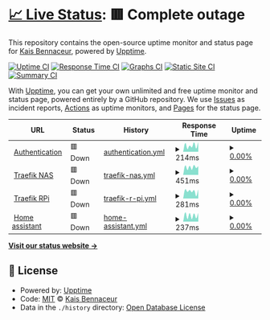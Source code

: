 # [📈 Live Status](https://status.kaisbn.fr): <!--live status--> **🟥 Complete outage**

This repository contains the open-source uptime monitor and status page for [Kais Bennaceur](not-me.com), powered by [Upptime](https://github.com/upptime/upptime).

[![Uptime CI](https://github.com/Kaisbn/upptime/workflows/Uptime%20CI/badge.svg)](https://github.com/Kaisbn/upptime/actions?query=workflow%3A%22Uptime+CI%22)
[![Response Time CI](https://github.com/Kaisbn/upptime/workflows/Response%20Time%20CI/badge.svg)](https://github.com/Kaisbn/upptime/actions?query=workflow%3A%22Response+Time+CI%22)
[![Graphs CI](https://github.com/Kaisbn/upptime/workflows/Graphs%20CI/badge.svg)](https://github.com/Kaisbn/upptime/actions?query=workflow%3A%22Graphs+CI%22)
[![Static Site CI](https://github.com/Kaisbn/upptime/workflows/Static%20Site%20CI/badge.svg)](https://github.com/Kaisbn/upptime/actions?query=workflow%3A%22Static+Site+CI%22)
[![Summary CI](https://github.com/Kaisbn/upptime/workflows/Summary%20CI/badge.svg)](https://github.com/Kaisbn/upptime/actions?query=workflow%3A%22Summary+CI%22)

With [Upptime](https://upptime.js.org), you can get your own unlimited and free uptime monitor and status page, powered entirely by a GitHub repository. We use [Issues](https://github.com/Kaisbn/upptime/issues) as incident reports, [Actions](https://github.com/Kaisbn/upptime/actions) as uptime monitors, and [Pages](https://status.kaisbn.fr) for the status page.

<!--start: status pages-->
<!-- This summary is generated by Upptime (https://github.com/upptime/upptime) -->
<!-- Do not edit this manually, your changes will be overwritten -->
<!-- prettier-ignore -->
| URL | Status | History | Response Time | Uptime |
| --- | ------ | ------- | ------------- | ------ |
| <img alt="" src="https://icons.duckduckgo.com/ip3/auth.kaisbn.fr.ico" height="13"> [Authentication](https://auth.kaisbn.fr) | 🟥 Down | [authentication.yml](https://github.com/Kaisbn/upptime/commits/HEAD/history/authentication.yml) | <details><summary><img alt="Response time graph" src="./graphs/authentication/response-time-week.png" height="20"> 214ms</summary><br><a href="https://status.kaisbn.fr/history/authentication"><img alt="Response time 282" src="https://img.shields.io/endpoint?url=https%3A%2F%2Fraw.githubusercontent.com%2FKaisbn%2Fupptime%2FHEAD%2Fapi%2Fauthentication%2Fresponse-time.json"></a><br><a href="https://status.kaisbn.fr/history/authentication"><img alt="24-hour response time 329" src="https://img.shields.io/endpoint?url=https%3A%2F%2Fraw.githubusercontent.com%2FKaisbn%2Fupptime%2FHEAD%2Fapi%2Fauthentication%2Fresponse-time-day.json"></a><br><a href="https://status.kaisbn.fr/history/authentication"><img alt="7-day response time 214" src="https://img.shields.io/endpoint?url=https%3A%2F%2Fraw.githubusercontent.com%2FKaisbn%2Fupptime%2FHEAD%2Fapi%2Fauthentication%2Fresponse-time-week.json"></a><br><a href="https://status.kaisbn.fr/history/authentication"><img alt="30-day response time 221" src="https://img.shields.io/endpoint?url=https%3A%2F%2Fraw.githubusercontent.com%2FKaisbn%2Fupptime%2FHEAD%2Fapi%2Fauthentication%2Fresponse-time-month.json"></a><br><a href="https://status.kaisbn.fr/history/authentication"><img alt="1-year response time 282" src="https://img.shields.io/endpoint?url=https%3A%2F%2Fraw.githubusercontent.com%2FKaisbn%2Fupptime%2FHEAD%2Fapi%2Fauthentication%2Fresponse-time-year.json"></a></details> | <details><summary><a href="https://status.kaisbn.fr/history/authentication">0.00%</a></summary><a href="https://status.kaisbn.fr/history/authentication"><img alt="All-time uptime 0.00%" src="https://img.shields.io/endpoint?url=https%3A%2F%2Fraw.githubusercontent.com%2FKaisbn%2Fupptime%2FHEAD%2Fapi%2Fauthentication%2Fuptime.json"></a><br><a href="https://status.kaisbn.fr/history/authentication"><img alt="24-hour uptime 0.00%" src="https://img.shields.io/endpoint?url=https%3A%2F%2Fraw.githubusercontent.com%2FKaisbn%2Fupptime%2FHEAD%2Fapi%2Fauthentication%2Fuptime-day.json"></a><br><a href="https://status.kaisbn.fr/history/authentication"><img alt="7-day uptime 0.00%" src="https://img.shields.io/endpoint?url=https%3A%2F%2Fraw.githubusercontent.com%2FKaisbn%2Fupptime%2FHEAD%2Fapi%2Fauthentication%2Fuptime-week.json"></a><br><a href="https://status.kaisbn.fr/history/authentication"><img alt="30-day uptime 7.96%" src="https://img.shields.io/endpoint?url=https%3A%2F%2Fraw.githubusercontent.com%2FKaisbn%2Fupptime%2FHEAD%2Fapi%2Fauthentication%2Fuptime-month.json"></a><br><a href="https://status.kaisbn.fr/history/authentication"><img alt="1-year uptime 0.00%" src="https://img.shields.io/endpoint?url=https%3A%2F%2Fraw.githubusercontent.com%2FKaisbn%2Fupptime%2FHEAD%2Fapi%2Fauthentication%2Fuptime-year.json"></a></details>
| <img alt="" src="https://icons.duckduckgo.com/ip3/nas.kaisbn.fr.ico" height="13"> [Traefik NAS](https://nas.kaisbn.fr) | 🟥 Down | [traefik-nas.yml](https://github.com/Kaisbn/upptime/commits/HEAD/history/traefik-nas.yml) | <details><summary><img alt="Response time graph" src="./graphs/traefik-nas/response-time-week.png" height="20"> 451ms</summary><br><a href="https://status.kaisbn.fr/history/traefik-nas"><img alt="Response time 435" src="https://img.shields.io/endpoint?url=https%3A%2F%2Fraw.githubusercontent.com%2FKaisbn%2Fupptime%2FHEAD%2Fapi%2Ftraefik-nas%2Fresponse-time.json"></a><br><a href="https://status.kaisbn.fr/history/traefik-nas"><img alt="24-hour response time 509" src="https://img.shields.io/endpoint?url=https%3A%2F%2Fraw.githubusercontent.com%2FKaisbn%2Fupptime%2FHEAD%2Fapi%2Ftraefik-nas%2Fresponse-time-day.json"></a><br><a href="https://status.kaisbn.fr/history/traefik-nas"><img alt="7-day response time 451" src="https://img.shields.io/endpoint?url=https%3A%2F%2Fraw.githubusercontent.com%2FKaisbn%2Fupptime%2FHEAD%2Fapi%2Ftraefik-nas%2Fresponse-time-week.json"></a><br><a href="https://status.kaisbn.fr/history/traefik-nas"><img alt="30-day response time 446" src="https://img.shields.io/endpoint?url=https%3A%2F%2Fraw.githubusercontent.com%2FKaisbn%2Fupptime%2FHEAD%2Fapi%2Ftraefik-nas%2Fresponse-time-month.json"></a><br><a href="https://status.kaisbn.fr/history/traefik-nas"><img alt="1-year response time 435" src="https://img.shields.io/endpoint?url=https%3A%2F%2Fraw.githubusercontent.com%2FKaisbn%2Fupptime%2FHEAD%2Fapi%2Ftraefik-nas%2Fresponse-time-year.json"></a></details> | <details><summary><a href="https://status.kaisbn.fr/history/traefik-nas">0.00%</a></summary><a href="https://status.kaisbn.fr/history/traefik-nas"><img alt="All-time uptime 2.46%" src="https://img.shields.io/endpoint?url=https%3A%2F%2Fraw.githubusercontent.com%2FKaisbn%2Fupptime%2FHEAD%2Fapi%2Ftraefik-nas%2Fuptime.json"></a><br><a href="https://status.kaisbn.fr/history/traefik-nas"><img alt="24-hour uptime 0.00%" src="https://img.shields.io/endpoint?url=https%3A%2F%2Fraw.githubusercontent.com%2FKaisbn%2Fupptime%2FHEAD%2Fapi%2Ftraefik-nas%2Fuptime-day.json"></a><br><a href="https://status.kaisbn.fr/history/traefik-nas"><img alt="7-day uptime 0.00%" src="https://img.shields.io/endpoint?url=https%3A%2F%2Fraw.githubusercontent.com%2FKaisbn%2Fupptime%2FHEAD%2Fapi%2Ftraefik-nas%2Fuptime-week.json"></a><br><a href="https://status.kaisbn.fr/history/traefik-nas"><img alt="30-day uptime 7.96%" src="https://img.shields.io/endpoint?url=https%3A%2F%2Fraw.githubusercontent.com%2FKaisbn%2Fupptime%2FHEAD%2Fapi%2Ftraefik-nas%2Fuptime-month.json"></a><br><a href="https://status.kaisbn.fr/history/traefik-nas"><img alt="1-year uptime 2.46%" src="https://img.shields.io/endpoint?url=https%3A%2F%2Fraw.githubusercontent.com%2FKaisbn%2Fupptime%2FHEAD%2Fapi%2Ftraefik-nas%2Fuptime-year.json"></a></details>
| <img alt="" src="https://icons.duckduckgo.com/ip3/rpi.kaisbn.fr.ico" height="13"> [Traefik RPi](https://rpi.kaisbn.fr) | 🟥 Down | [traefik-r-pi.yml](https://github.com/Kaisbn/upptime/commits/HEAD/history/traefik-r-pi.yml) | <details><summary><img alt="Response time graph" src="./graphs/traefik-r-pi/response-time-week.png" height="20"> 281ms</summary><br><a href="https://status.kaisbn.fr/history/traefik-r-pi"><img alt="Response time 341" src="https://img.shields.io/endpoint?url=https%3A%2F%2Fraw.githubusercontent.com%2FKaisbn%2Fupptime%2FHEAD%2Fapi%2Ftraefik-r-pi%2Fresponse-time.json"></a><br><a href="https://status.kaisbn.fr/history/traefik-r-pi"><img alt="24-hour response time 352" src="https://img.shields.io/endpoint?url=https%3A%2F%2Fraw.githubusercontent.com%2FKaisbn%2Fupptime%2FHEAD%2Fapi%2Ftraefik-r-pi%2Fresponse-time-day.json"></a><br><a href="https://status.kaisbn.fr/history/traefik-r-pi"><img alt="7-day response time 281" src="https://img.shields.io/endpoint?url=https%3A%2F%2Fraw.githubusercontent.com%2FKaisbn%2Fupptime%2FHEAD%2Fapi%2Ftraefik-r-pi%2Fresponse-time-week.json"></a><br><a href="https://status.kaisbn.fr/history/traefik-r-pi"><img alt="30-day response time 273" src="https://img.shields.io/endpoint?url=https%3A%2F%2Fraw.githubusercontent.com%2FKaisbn%2Fupptime%2FHEAD%2Fapi%2Ftraefik-r-pi%2Fresponse-time-month.json"></a><br><a href="https://status.kaisbn.fr/history/traefik-r-pi"><img alt="1-year response time 341" src="https://img.shields.io/endpoint?url=https%3A%2F%2Fraw.githubusercontent.com%2FKaisbn%2Fupptime%2FHEAD%2Fapi%2Ftraefik-r-pi%2Fresponse-time-year.json"></a></details> | <details><summary><a href="https://status.kaisbn.fr/history/traefik-r-pi">0.00%</a></summary><a href="https://status.kaisbn.fr/history/traefik-r-pi"><img alt="All-time uptime 0.00%" src="https://img.shields.io/endpoint?url=https%3A%2F%2Fraw.githubusercontent.com%2FKaisbn%2Fupptime%2FHEAD%2Fapi%2Ftraefik-r-pi%2Fuptime.json"></a><br><a href="https://status.kaisbn.fr/history/traefik-r-pi"><img alt="24-hour uptime 0.00%" src="https://img.shields.io/endpoint?url=https%3A%2F%2Fraw.githubusercontent.com%2FKaisbn%2Fupptime%2FHEAD%2Fapi%2Ftraefik-r-pi%2Fuptime-day.json"></a><br><a href="https://status.kaisbn.fr/history/traefik-r-pi"><img alt="7-day uptime 0.00%" src="https://img.shields.io/endpoint?url=https%3A%2F%2Fraw.githubusercontent.com%2FKaisbn%2Fupptime%2FHEAD%2Fapi%2Ftraefik-r-pi%2Fuptime-week.json"></a><br><a href="https://status.kaisbn.fr/history/traefik-r-pi"><img alt="30-day uptime 7.96%" src="https://img.shields.io/endpoint?url=https%3A%2F%2Fraw.githubusercontent.com%2FKaisbn%2Fupptime%2FHEAD%2Fapi%2Ftraefik-r-pi%2Fuptime-month.json"></a><br><a href="https://status.kaisbn.fr/history/traefik-r-pi"><img alt="1-year uptime 0.00%" src="https://img.shields.io/endpoint?url=https%3A%2F%2Fraw.githubusercontent.com%2FKaisbn%2Fupptime%2FHEAD%2Fapi%2Ftraefik-r-pi%2Fuptime-year.json"></a></details>
| <img alt="" src="https://icons.duckduckgo.com/ip3/home.kaisbn.fr.ico" height="13"> [Home assistant](https://home.kaisbn.fr) | 🟥 Down | [home-assistant.yml](https://github.com/Kaisbn/upptime/commits/HEAD/history/home-assistant.yml) | <details><summary><img alt="Response time graph" src="./graphs/home-assistant/response-time-week.png" height="20"> 237ms</summary><br><a href="https://status.kaisbn.fr/history/home-assistant"><img alt="Response time 337" src="https://img.shields.io/endpoint?url=https%3A%2F%2Fraw.githubusercontent.com%2FKaisbn%2Fupptime%2FHEAD%2Fapi%2Fhome-assistant%2Fresponse-time.json"></a><br><a href="https://status.kaisbn.fr/history/home-assistant"><img alt="24-hour response time 335" src="https://img.shields.io/endpoint?url=https%3A%2F%2Fraw.githubusercontent.com%2FKaisbn%2Fupptime%2FHEAD%2Fapi%2Fhome-assistant%2Fresponse-time-day.json"></a><br><a href="https://status.kaisbn.fr/history/home-assistant"><img alt="7-day response time 237" src="https://img.shields.io/endpoint?url=https%3A%2F%2Fraw.githubusercontent.com%2FKaisbn%2Fupptime%2FHEAD%2Fapi%2Fhome-assistant%2Fresponse-time-week.json"></a><br><a href="https://status.kaisbn.fr/history/home-assistant"><img alt="30-day response time 254" src="https://img.shields.io/endpoint?url=https%3A%2F%2Fraw.githubusercontent.com%2FKaisbn%2Fupptime%2FHEAD%2Fapi%2Fhome-assistant%2Fresponse-time-month.json"></a><br><a href="https://status.kaisbn.fr/history/home-assistant"><img alt="1-year response time 337" src="https://img.shields.io/endpoint?url=https%3A%2F%2Fraw.githubusercontent.com%2FKaisbn%2Fupptime%2FHEAD%2Fapi%2Fhome-assistant%2Fresponse-time-year.json"></a></details> | <details><summary><a href="https://status.kaisbn.fr/history/home-assistant">0.00%</a></summary><a href="https://status.kaisbn.fr/history/home-assistant"><img alt="All-time uptime 0.00%" src="https://img.shields.io/endpoint?url=https%3A%2F%2Fraw.githubusercontent.com%2FKaisbn%2Fupptime%2FHEAD%2Fapi%2Fhome-assistant%2Fuptime.json"></a><br><a href="https://status.kaisbn.fr/history/home-assistant"><img alt="24-hour uptime 0.00%" src="https://img.shields.io/endpoint?url=https%3A%2F%2Fraw.githubusercontent.com%2FKaisbn%2Fupptime%2FHEAD%2Fapi%2Fhome-assistant%2Fuptime-day.json"></a><br><a href="https://status.kaisbn.fr/history/home-assistant"><img alt="7-day uptime 0.00%" src="https://img.shields.io/endpoint?url=https%3A%2F%2Fraw.githubusercontent.com%2FKaisbn%2Fupptime%2FHEAD%2Fapi%2Fhome-assistant%2Fuptime-week.json"></a><br><a href="https://status.kaisbn.fr/history/home-assistant"><img alt="30-day uptime 7.96%" src="https://img.shields.io/endpoint?url=https%3A%2F%2Fraw.githubusercontent.com%2FKaisbn%2Fupptime%2FHEAD%2Fapi%2Fhome-assistant%2Fuptime-month.json"></a><br><a href="https://status.kaisbn.fr/history/home-assistant"><img alt="1-year uptime 0.00%" src="https://img.shields.io/endpoint?url=https%3A%2F%2Fraw.githubusercontent.com%2FKaisbn%2Fupptime%2FHEAD%2Fapi%2Fhome-assistant%2Fuptime-year.json"></a></details>

<!--end: status pages-->

[**Visit our status website →**](https://status.kaisbn.fr)

## 📄 License

- Powered by: [Upptime](https://github.com/upptime/upptime)
- Code: [MIT](./LICENSE) © [Kais Bennaceur](not-me.com)
- Data in the `./history` directory: [Open Database License](https://opendatacommons.org/licenses/odbl/1-0/)
